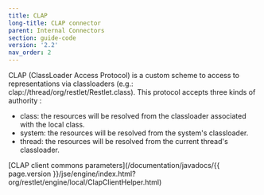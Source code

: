```yaml
---
title: CLAP
long-title: CLAP connector
parent: Internal Connectors
section: guide-code
version: '2.2'
nav_order: 2
---
```

CLAP (ClassLoader Access Protocol) is a custom scheme to access to
representations via classloaders (e.g.:
clap://thread/org/restlet/Restlet.class). This protocol accepts three
kinds of authority :

-   class: the resources will be resolved from the classloader
    associated with the local class.
-   system: the resources will be resolved from the system's
    classloader.
-   thread: the resources will be resolved from the current thread's
    classloader.

[CLAP client commons
parameters](/documentation/javadocs/{{ page.version }}/jse/engine/index.html?org/restlet/engine/local/ClapClientHelper.html)
